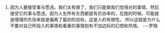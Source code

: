  1. 因为人要接受事与愿违。我们太有限了，我们只能做我们觉得对的事情，然后接受它的事与愿违。因为人生所有东西都是有负协率的，在跑的时候，可能就是慢慢的负协率就是偏离了最初的目标，这是人的有限性。
 所以这就是为什么不要对自己所投入的事情和看重的事情抱有不加边际的幻想和热情。  ---罗翔
